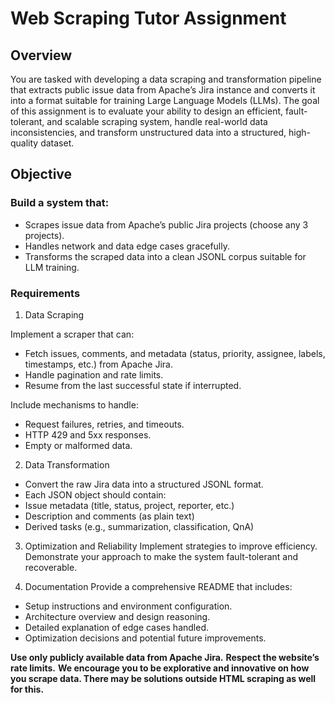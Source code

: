 # Web Scraping Tutor Assignment

## Overview

You are tasked with developing a data scraping and transformation pipeline that extracts public issue data from Apache’s Jira instance and converts it into a format suitable for training Large Language Models (LLMs).
The goal of this assignment is to evaluate your ability to design an efficient, fault-tolerant, and scalable scraping system, handle real-world data inconsistencies, and transform unstructured data into a structured, high-quality dataset.

## Objective

### Build a system that:

- Scrapes issue data from Apache’s public Jira projects (choose any 3 projects).
- Handles network and data edge cases gracefully.
- Transforms the scraped data into a clean JSONL corpus suitable for LLM training.

### Requirements

1. Data Scraping

Implement a scraper that can:

- Fetch issues, comments, and metadata (status, priority, assignee, labels, timestamps, etc.) from Apache Jira.
- Handle pagination and rate limits.
- Resume from the last successful state if interrupted.

Include mechanisms to handle:

- Request failures, retries, and timeouts.
- HTTP 429 and 5xx responses.
- Empty or malformed data.

2. Data Transformation

- Convert the raw Jira data into a structured JSONL format.
- Each JSON object should contain:
- Issue metadata (title, status, project, reporter, etc.)
- Description and comments (as plain text)
- Derived tasks (e.g., summarization, classification, QnA)

3. Optimization and Reliability
   Implement strategies to improve efficiency.
   Demonstrate your approach to make the system fault-tolerant and recoverable.

4. Documentation
   Provide a comprehensive README that includes:

- Setup instructions and environment configuration.
- Architecture overview and design reasoning.
- Detailed explanation of edge cases handled.
- Optimization decisions and potential future improvements.

**Use only publicly available data from Apache Jira.**
**Respect the website’s rate limits.**
**We encourage you to be explorative and innovative on how you scrape data. There may be solutions outside HTML scraping as well for this.**
